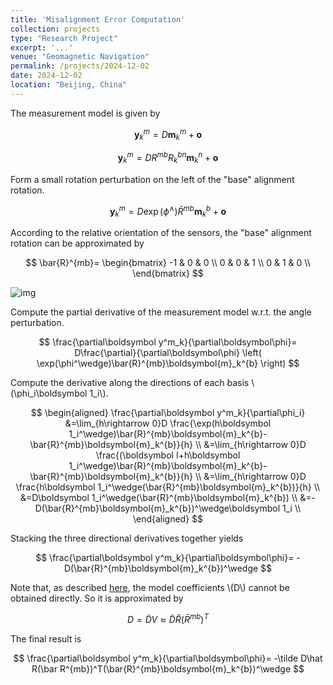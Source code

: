 ```yaml
---
title: 'Misalignment Error Computation'
collection: projects
type: "Research Project"
excerpt: '...'
venue: "Geomagnetic Navigation"
permalink: /projects/2024-12-02
date: 2024-12-02
location: "Beijing, China"
---
```


The measurement model is given by

$$
\boldsymbol{y}_{k}^m=D\boldsymbol{m}_k^m+\boldsymbol{o}
$$

$$
\boldsymbol{y}_{k}^m=DR^{mb}R_k^{bn}\boldsymbol{m}_k^{n}+\boldsymbol{o}
$$

Form a small rotation perturbation on the left of the "base" alignment rotation.

$$
\boldsymbol{y}_{k}^m=D\exp(\phi^\wedge)\bar{R}^{mb}\boldsymbol{m}_k^{b}+\boldsymbol{o}
$$

According to the relative orientation of the sensors, the "base" alignment rotation can be approximated by 

$$
\bar{R}^{mb}=
\begin{bmatrix}
-1 & 0 & 0 \\
0 & 0 & 1 \\
0 & 1 & 0 \\
\end{bmatrix}
$$

![img](http://sunqinxuan.github.io/images/projects-2024-12-02-img1.png)

Compute the partial derivative of the measurement model w.r.t. the angle perturbation.

$$
\frac{\partial\boldsymbol y^m_k}{\partial\boldsymbol\phi}=
D\frac{\partial}{\partial\boldsymbol\phi}
\left(
\exp(\phi^\wedge)\bar{R}^{mb}\boldsymbol{m}_k^{b}
\right)
$$

Compute the derivative along the directions of each basis \\(\phi_i\boldsymbol 1_i\\).

$$
\begin{aligned}
\frac{\partial\boldsymbol y^m_k}{\partial\phi_i}
&=\lim_{h\rightarrow 0}D
\frac{\exp(h\boldsymbol 1_i^\wedge)\bar{R}^{mb}\boldsymbol{m}_k^{b}-\bar{R}^{mb}\boldsymbol{m}_k^{b}}{h} \\
&=\lim_{h\rightarrow 0}D
\frac{(\boldsymbol I+h\boldsymbol 1_i^\wedge)\bar{R}^{mb}\boldsymbol{m}_k^{b}-\bar{R}^{mb}\boldsymbol{m}_k^{b}}{h} \\
&=\lim_{h\rightarrow 0}D
\frac{h\boldsymbol 1_i^\wedge(\bar{R}^{mb}\boldsymbol{m}_k^{b})}{h} \\
&=D\boldsymbol 1_i^\wedge(\bar{R}^{mb}\boldsymbol{m}_k^{b}) \\
&=-D(\bar{R}^{mb}\boldsymbol{m}_k^{b})^\wedge\boldsymbol 1_i \\
\end{aligned}
$$

Stacking the three directional derivatives together yields

$$
\frac{\partial\boldsymbol y^m_k}{\partial\boldsymbol\phi}=
-D(\bar{R}^{mb}\boldsymbol{m}_k^{b})^\wedge
$$

Note that, as described [here](https://sunqinxuan.github.io/projects/2024-07-09-compensation), the model coefficients \\(D\\) cannot be obtained directly. 
So it is approximated by 

$$
D=\tilde DV\approx\tilde D\hat R(\bar R^{mb})^T
$$

The final result is 

$$
\frac{\partial\boldsymbol y^m_k}{\partial\boldsymbol\phi}=
-\tilde D\hat R(\bar R^{mb})^T(\bar{R}^{mb}\boldsymbol{m}_k^{b})^\wedge
$$

<!--
![img](http://sunqinxuan.github.io/images/projects-2024-12-02-img2.jpg)
-->
